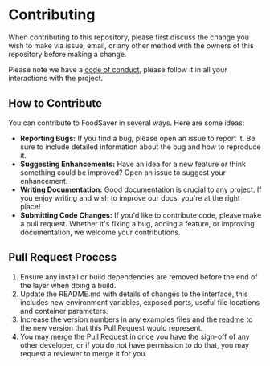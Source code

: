 # Contributing

When contributing to this repository, please first discuss the change you wish to make via issue,
email, or any other method with the owners of this repository before making a change. 

Please note we have a [code of conduct](CODE_OF_CONDUCT.md), please follow it in all your interactions with the project.

## How to Contribute

You can contribute to FoodSaver in several ways. Here are some ideas:

- **Reporting Bugs:** If you find a bug, please open an issue to report it. Be sure to include detailed information about the bug and how to reproduce it.
- **Suggesting Enhancements:** Have an idea for a new feature or think something could be improved? Open an issue to suggest your enhancement.
- **Writing Documentation:** Good documentation is crucial to any project. If you enjoy writing and wish to improve our docs, you're at the right place!
- **Submitting Code Changes:** If you'd like to contribute code, please make a pull request. Whether it's fixing a bug, adding a feature, or improving documentation, we welcome your contributions.

## Pull Request Process

1. Ensure any install or build dependencies are removed before the end of the layer when doing a 
   build.
2. Update the README.md with details of changes to the interface, this includes new environment 
   variables, exposed ports, useful file locations and container parameters.
3. Increase the version numbers in any examples files and the [readme](README.md) to the new version that this
   Pull Request would represent.
4. You may merge the Pull Request in once you have the sign-off of any other developer, or if you 
   do not have permission to do that, you may request a reviewer to merge it for you.
